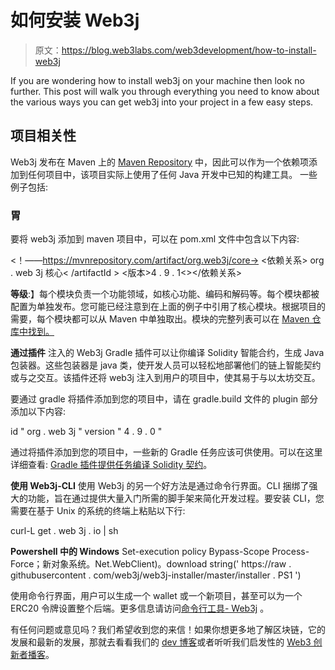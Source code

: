# 如何安装 Web3j

> 原文：<https://blog.web3labs.com/web3development/how-to-install-web3j>

If you are wondering how to install web3j on your machine then look no further. This post will walk you through everything you need to know about the various ways you can get web3j into your project in a few easy steps.

## 项目相关性

Web3j 发布在 Maven 上的 [Maven Repository](https://mvnrepository.com/artifact/org.web3j) 中，因此可以作为一个依赖项添加到任何项目中，该项目实际上使用了任何 Java 开发中已知的构建工具。
一些例子包括:

### **胃**

要将 web3j 添加到 maven 项目中，可以在 pom.xml 文件中包含以下内容:

<！——https://mvnrepository.com/artifact/org.web3j/core->
<依赖关系>
<groupId>org . web 3j</groupId>
<artifactId>核心< /artifactId >
<版本>4 . 9 . 1<></依赖关系>

**等级**:】每个模块负责一个功能领域，如核心功能、编码和解码等。每个模块都被配置为单独发布。您可能已经注意到在上面的例子中引用了核心模块。根据项目的需要，每个模块都可以从 Maven 中单独取出。模块的完整列表可以在 [Maven 仓库中找到。](https://mvnrepository.com/artifact/org.web3j)

**通过插件**
注入的 Web3j Gradle 插件可以让你编译 Solidity 智能合约，生成 Java 包装器。这些包装器是 java 类，使开发人员可以轻松地部署他们的链上智能契约或与之交互。该插件还将 web3j 注入到用户的项目中，使其易于与以太坊交互。

要通过 gradle 将插件添加到您的项目中，请在 gradle.build 文件的 plugin 部分添加以下内容:

id " org . web 3j " version " 4 . 9 . 0 "

通过将插件添加到您的项目中，一些新的 Gradle 任务应该可供使用。可以在这里详细查看: [Gradle 插件提供任务编译 Solidity 契约](https://github.com/web3j/solidity-gradle-plugin)。

**使用 Web3j-CLI**
使用 Web3j 的另一个好方法是通过命令行界面。CLI 捆绑了强大的功能，旨在通过提供大量入门所需的脚手架来简化开发过程。要安装 CLI，您需要在基于 Unix 的系统的终端上粘贴以下行:

curl-L get . web 3j . io | sh

**Powershell 中的 Windows**
Set-execution policy Bypass-Scope Process-Force；新对象系统。Net.WebClient)。download string(' https://raw . githubusercontent . com/web3j/web3j-installer/master/installer . PS1 ')

使用命令行界面，用户可以生成一个 wallet 或一个新项目，甚至可以为一个 ERC20 令牌设置整个后端。更多信息请访问[命令行工具- Web3j](https://docs.web3j.io/4.8.7/command_line_tools/) 。

有任何问题或意见吗？我们希望收到您的来信！如果你想更多地了解区块链，它的发展和最新的发展，那就去看看我们的 [dev 博客](/web3development)或者听听我们启发性的 [Web3 创新者播客](https://podcast.web3labs.com/)。